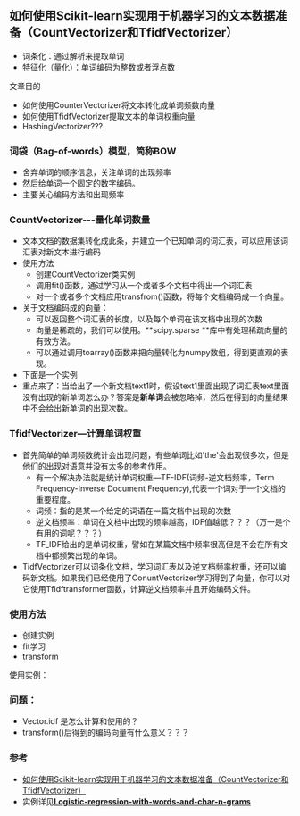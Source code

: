## 如何使用Scikit-learn实现用于机器学习的文本数据准备（CountVectorizer和TfidfVectorizer）



* 词条化：通过解析来提取单词
* 特征化（量化）：单词编码为整数或者浮点数

文章目的

* 如何使用CounterVectorizer将文本转化成单词频数向量
* 如何使用TfidfVectorizer提取文本的单词权重向量
* HashingVectorizer???

### 词袋（Bag-of-words）模型，简称BOW

* 舍弃单词的顺序信息，关注单词的出现频率
* 然后给单词一个固定的数字编码。
* 主要关心编码方法和出现频率



### CountVectorizer---量化单词数量

* 文本文档的数据集转化成此条，并建立一个已知单词的词汇表，可以应用该词汇表对新文本进行编码
* 使用方法
  * 创建CountVectorizer类实例
  * 调用fit()函数，通过学习从一个或者多个文档中得出一个词汇表
  * 对一个或者多个文档应用transfrom()函数，将每个文档编码成一个向量。
* 关于文档编码成的向量：
  * 可以返回整个词汇表的长度，以及每个单词在该文档中出现的次数
  * 向量是稀疏的，我们可以使用。**scipy.sparse **库中有处理稀疏向量的有效方法。
  * 可以通过调用toarray()函数来把向量转化为numpy数组，得到更直观的表现。
* 下面是一个实例
* 重点来了：当给出了一个新文档text1时，假设text1里面出现了词汇表text里面没有出现的新单词怎么办？答案是**新单词**会被忽略掉，然后在得到的向量结果中不会给出新单词的出现次数。

### TfidfVectorizer—计算单词权重

* 首先简单的单词频数统计会出现问题，有些单词比如'the'会出现很多次，但是他们的出现对语意并没有太多的参考作用。
  * 有一个解决办法就是统计单词权重—TF-IDF(词频-逆文档频率，Term Frequency-Inverse Document Frequency),代表一个词对于一个文档的重要程度。
  * 词频：指的是某一个给定的词语在一篇文档中出现的次数
  * 逆文档频率：单词在文档中出现的频率越高，IDF值越低？？？（万一是个有用的词呢？？？）
  * TF_IDF给出的是单词权重，譬如在某篇文档中频率很高但是不会在所有文档中都频繁出现的单词。
* TidfVectorizer可以词条化文档，学习词汇表以及逆文档频率权重，还可以编码新文档。如果我们已经使用了ConuntVectorizer学习得到了向量，你可以对它使用Tfidftransformer函数，计算逆文档频率并且开始编码文件。

### 使用方法

* 创建实例
* fit学习
* transform

使用实例：

### 问题：

* Vector.idf  是怎么计算和使用的？
* transform()后得到的编码向量有什么意义？？？

### 参考

*  [如何使用Scikit-learn实现用于机器学习的文本数据准备（CountVectorizer和TfidfVectorizer）](http://www.infoq.com/cn/articles/prepare-text-data-machine-learning-scikit-learn) 
*  实例详见[**Logistic-regression-with-words-and-char-n-grams**](https://github.com/xjwsfgcs/Logistic-regression-with-words-and-char-n-grams)

